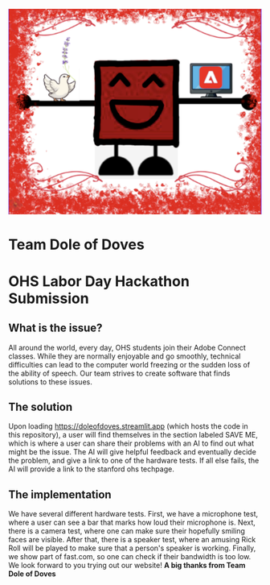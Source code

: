 ![Website logo for the Dole of Doves AC troubleshooting](resources/logo.png "Logo")
# Team Dole of Doves
# OHS Labor Day Hackathon Submission
## What is the issue?
All around the world, every day, OHS students join their Adobe Connect classes. While they are normally enjoyable and go smoothly, technical difficulties can lead to the computer world freezing or the sudden loss of the ability of speech. Our team strives to create software that finds solutions to these issues. 
## The solution
Upon loading https://doleofdoves.streamlit.app (which hosts the code in this repository), a user will find themselves in the section labeled SAVE ME, which is where a user can share their problems with an AI to find out what might be the issue. The AI will give helpful feedback and eventually decide the problem, and give a link to one of the hardware tests. If all else fails, the AI will provide a link to the stanford ohs techpage.
## The implementation
We have several different hardware tests. First, we have a microphone test, where a user can see a bar that marks how loud their microphone is. Next, there is a camera test, where one can make sure their hopefully smiling faces are visible. After that, there is a speaker test, where an amusing Rick Roll will be played to make sure that a person's speaker is working. Finally, we show part of fast.com, so one can check if their bandwidth is too low.
We look forward to you trying out our website!
**A big thanks from Team Dole of Doves**